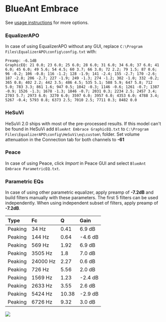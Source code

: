 # BlueAnt Embrace
See [usage instructions](https://github.com/jaakkopasanen/AutoEq#usage) for more options.

### EqualizerAPO
In case of using EqualizerAPO without any GUI, replace `C:\Program Files\EqualizerAPO\config\config.txt`
with:
```
Preamp: -6.1dB
GraphicEQ: 21 0.0; 23 6.0; 25 6.0; 28 6.0; 31 6.0; 34 6.0; 37 6.0; 41 6.0; 45 6.0; 49 5.6; 54 4.5; 60 3.7; 66 3.0; 72 2.2; 79 1.5; 87 0.6; 96 -0.2; 106 -0.8; 116 -1.2; 128 -1.9; 141 -2.4; 155 -2.7; 170 -2.6; 187 -2.8; 206 -2.7; 227 -1.9; 249 -1.3; 274 -1.2; 302 -1.0; 332 -0.2; 365 0.8; 402 2.2; 442 3.5; 486 4.5; 535 5.1; 588 5.9; 647 5.8; 712 5.0; 783 3.3; 861 1.6; 947 0.5; 1042 -0.3; 1146 -0.6; 1261 -0.7; 1387 -0.9; 1526 -1.3; 1678 -1.3; 1846 -0.7; 2031 0.3; 2234 2.5; 2457 3.4; 2703 5.7; 2973 6.0; 3270 6.0; 3597 6.0; 3957 6.0; 4353 6.0; 4788 3.4; 5267 -0.4; 5793 0.8; 6373 2.5; 7010 2.5; 7711 0.3; 8482 0.0
```

### HeSuVi
HeSuVi 2.0 ships with most of the pre-processed results. If this model can't be found in HeSuVi add
`BlueAnt Embrace GraphicEQ.txt` to `C:\Program Files\EqualizerAPO\config\HeSuVi\eq\custom\` folder.
Set volume attenuation in the Connection tab for both channels to **-61**

### Peace
In case of using Peace, click *Import* in Peace GUI and select `BlueAnt Embrace ParametricEQ.txt`.

### Parametric EQs
In case of using other parametric equalizer, apply preamp of **-7.2dB** and build filters manually
with these parameters. The first 5 filters can be used independently.
When using independent subset of filters, apply preamp of **-7.2dB**.

| Type    | Fc       |     Q | Gain    |
|:--------|:---------|:------|:--------|
| Peaking | 34 Hz    |  0.41 | 6.9 dB  |
| Peaking | 144 Hz   |  0.64 | -4.6 dB |
| Peaking | 569 Hz   |  1.92 | 6.9 dB  |
| Peaking | 3505 Hz  |  1.8  | 7.0 dB  |
| Peaking | 24000 Hz |  2.27 | 0.6 dB  |
| Peaking | 726 Hz   |  5.56 | 2.0 dB  |
| Peaking | 1569 Hz  |  1.23 | -2.4 dB |
| Peaking | 2633 Hz  |  3.55 | 2.6 dB  |
| Peaking | 5424 Hz  | 10.38 | -2.9 dB |
| Peaking | 6726 Hz  |  9.32 | 3.0 dB  |

![](https://raw.githubusercontent.com/jaakkopasanen/AutoEq/master/results/innerfidelity/sbaf-serious/BlueAnt%20Embrace/BlueAnt%20Embrace.png)